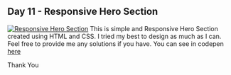 ## Day 11 - Responsive Hero Section
[![Responsive Hero Section](https://i.postimg.cc/BZM5VsGd/image.png)](https://postimg.cc/NL2rK3F4)
This is simple and Responsive Hero Section created using HTML and CSS. I tried my best to design as much as I can. Feel free to provide me any solutions if you have. You can see in codepen [here](https://codepen.io/binamra/pen/vYygMda)

Thank You
